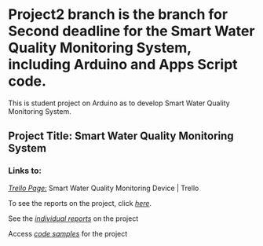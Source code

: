 # Project2 branch is the branch for Second deadline for the Smart Water Quality Monitoring System, including Arduino and Apps Script code.

This is student project on Arduino as to develop Smart Water Quality Monitoring System.

## Project Title:  Smart Water Quality Monitoring System 

### Links to:   

[*Trello Page:*](https://trello.com/b/AU3PxAXM/arduino-project-10) Smart Water Quality Monitoring Device | Trello 

To see the reports on the project, click [*here*](https://github.com/Valeryschka/ArduinoWaterQualitySystem/tree/Reports).

See the [*individual reports*](https://github.com/Valeryschka/ArduinoWaterQualitySystem/tree/IndividualReports
) on the project

Access [*code samples*](https://github.com/Valeryschka/ArduinoWaterQualitySystem/tree/Arduino-Code) for the project

